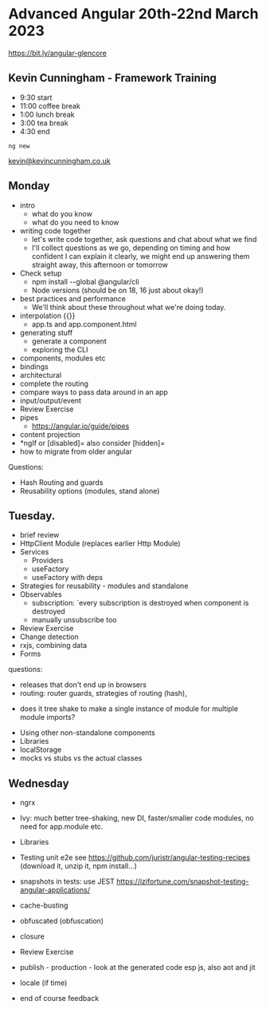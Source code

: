 # Advanced Angular 20th-22nd March 2023
https://bit.ly/angular-glencore

## Kevin Cunningham - Framework Training

- 9:30 start
- 11:00 coffee break
- 1:00 lunch break
- 3:00 tea break
- 4:30 end

`ng new`

kevin@kevincunningham.co.uk

## Monday
- intro
	- what do you know
	- what do you need to know
- writing code together
	- let's write code together, ask questions and chat about what we find
	- I'll collect questions as we go, depending on timing and how confident I can explain it clearly, we might end up answering them straight away, this afternoon or tomorrow
- Check setup
	- npm install --global @angular/cli
	- Node versions (should be on 18, 16 just about okay!)
- best practices and performance
	- We'll think about these throughout what we're doing today.
- interpolation {{}}
	- app.ts and app.component.html
- generating stuff
	- generate a component
	- exploring the CLI
- components, modules etc
- bindings
- architectural
- complete the routing
- compare ways to pass data around in an app
- input/output/event
- Review Exercise
- pipes
	- https://angular.io/guide/pipes
- content projection
- *ngIf or [disabled]= also consider [hidden]=
- how to migrate from older angular

Questions:
- Hash Routing and guards
- Reusability options (modules, stand alone)

## Tuesday.
- brief review
- HttpClient Module (replaces earlier Http Module)
- Services
	- Providers
	- useFactory
	- useFactory with deps
- Strategies for reusability - modules and standalone 
- Observables
	- subscription: `every subscription is destroyed when component is destroyed
	- manually unsubscribe too
- Review Exercise
- Change detection
- rxjs, combining data
- Forms

questions:
- releases that don't end up in browsers
- routing: router guards, strategies of routing (hash), 
<!-- - Lazy loading  -->
- does it tree shake to make a single instance of module for multiple module imports?
<!-- - why does app.module not have CommonModule ?? (BrowserModule) -->
- Using other non-standalone components
- Libraries
- localStorage
- mocks vs stubs vs the actual classes

## Wednesday
- ngrx
- Ivy: much better tree-shaking, new DI, faster/smaller code modules, no need for app.module etc.
- Libraries

- Testing unit e2e
  see https://github.com/juristr/angular-testing-recipes
  (download it, unzip it, npm install...)
- snapshots in tests: use JEST https://izifortune.com/snapshot-testing-angular-applications/
- cache-busting
- obfuscated (obfuscation)
- closure
- Review Exercise
- publish - production - look at the generated code esp js, also aot and jit
- locale (if time)
- end of course feedback
